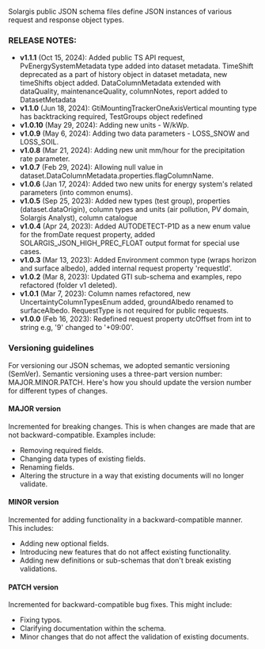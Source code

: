 Solargis public JSON schema files define JSON instances of various request and response object types.

### RELEASE NOTES:
- **v1.1.1** (Oct 15, 2024): Added public TS API request, PvEnergySystemMetadata type added into dataset metadata. TimeShift deprecated as a part of history object in dataset metadata, new timeShifts object added. DataColumnMetadata extended with dataQuality, maintenanceQuality, columnNotes, report added to DatasetMetadata
- **v1.1.0** (Jun 18, 2024): GtiMountingTrackerOneAxisVertical mounting type has backtracking required, TestGroups object redefined 
- **v1.0.10** (May 29, 2024): Adding new units - W/kWp.
- **v1.0.9** (May 6, 2024): Adding two data parameters - LOSS_SNOW and LOSS_SOIL.
- **v1.0.8** (Mar 21, 2024): Adding new unit mm/hour for the precipitation rate parameter.
- **v1.0.7** (Feb 29, 2024): Allowing null value in dataset.DataColumnMetadata.properties.flagColumnName.
- **v1.0.6** (Jan 17, 2024): Added two new units for energy system's related parameters (into common enums).
- **v1.0.5** (Sep 25, 2023): Added new types (test group), properties (dataset.dataOrigin), column types and units (air pollution, PV domain, Solargis Analyst), column catalogue
- **v1.0.4** (Apr 24, 2023): Added AUTODETECT-P1D as a new enum value for the fromDate request property, added SOLARGIS_JSON_HIGH_PREC_FLOAT output format for special use cases.
- **v1.0.3** (Mar 13, 2023): Added Environment common type (wraps horizon and surface albedo), added internal request property 'requestId'.
- **v1.0.2** (Mar 8, 2023): Updated GTI sub-schema and examples, repo refactored (folder v1 deleted).
- **v1.0.1** (Mar 7, 2023): Column names refactored, new UncertaintyColumnTypesEnum added, groundAlbedo renamed to surfaceAlbedo. RequestType is not required for public requests.
- **v1.0.0** (Feb 16, 2023): Redefined request property utcOffset from int to string e.g, '9' changed to '+09:00'.


### Versioning guidelines
For versioning our JSON schemas, we adopted semantic versioning (SemVer). Semantic versioning uses a three-part version number: MAJOR.MINOR.PATCH. Here's how you should update the version number for different types of changes.

#### MAJOR version
Incremented for breaking changes. This is when changes are made that are not backward-compatible. Examples include:

* Removing required fields.
* Changing data types of existing fields.
* Renaming fields.
* Altering the structure in a way that existing documents will no longer validate.
#### MINOR version
Incremented for adding functionality in a backward-compatible manner. This includes:

* Adding new optional fields.
* Introducing new features that do not affect existing functionality.
* Adding new definitions or sub-schemas that don't break existing validations.
#### PATCH version
Incremented for backward-compatible bug fixes. This might include:

* Fixing typos.
* Clarifying documentation within the schema.
* Minor changes that do not affect the validation of existing documents.
